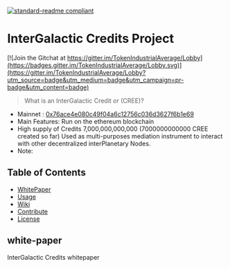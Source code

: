 [![standard-readme compliant](https://img.shields.io/badge/readme%20style-standard-brightgreen.svg?style=flat-square)](https://github.com/RichardLitt/standard-readme)

# InterGalactic Credits Project

[![Join the Gitchat at https://gitter.im/TokenIndustrialAverage/Lobby](https://badges.gitter.im/TokenIndustrialAverage/Lobby.svg)](https://gitter.im/TokenIndustrialAverage/Lobby?utm_source=badge&utm_medium=badge&utm_campaign=pr-badge&utm_content=badge)


> What is an InterGalactic Credit or (CREE)?  
- Mainnet : [0x76ace4e080c49f04a6c12756c036d3627f6b1e69](https://etherscan.io/address/0x76ace4e080c49f04a6c12756c036d3627f6b1e69)
- Main Features: Run on the ethereum blockchain  
- High supply of Credits 7,000,000,000,000 (7000000000000 CREE created so far) Used as multi-purposes mediation instrument to interact with other decentralized interPlanetary Nodes.  
- Note:

## Table of Contents
- [WhitePaper](#white-paper)
- [Usage](#usage)
- [Wiki](#wiki)
- [Contribute](#contribute)
- [License](#license)

## white-paper
InterGalactic Credits whitepaper

